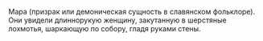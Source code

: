 Мара (призрак или демоническая сущность в славянском фольклоре). Они увидели длиннорукую женщину, закутанную в шерстяные лохмотья, шаркающую по собору, гладя руками стены.

